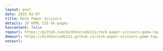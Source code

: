```yaml
---
layout: post
date: 2025-02-07
title: Rock Paper Scissors
details: JS HTML CSS Gh-pages
hascontent: false
repourl: https://github.com/minhhoccode111/rock-paper-scissors-game-top/
demourl: https://minhhoccode111.github.io/rock-paper-scissors-game-top/
noteurl:
---
```



